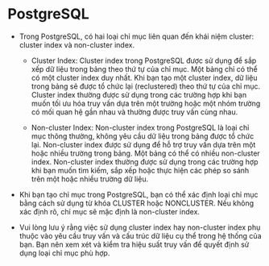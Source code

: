 # PostgreSQL

* Trong PostgreSQL, có hai loại chỉ mục liên quan đến khái niệm cluster: cluster index và non-cluster index.

    - Cluster Index: Cluster index trong PostgreSQL được sử dụng để sắp xếp dữ liệu trong bảng theo thứ tự của chỉ mục. Một bảng chỉ có thể có một cluster index duy nhất. Khi bạn tạo một cluster index, dữ liệu trong bảng sẽ được tổ chức lại (reclustered) theo thứ tự của chỉ mục. Cluster index thường được sử dụng trong các trường hợp khi bạn muốn tối ưu hóa truy vấn dựa trên một trường hoặc một nhóm trường có mối quan hệ gần nhau và thường được truy vấn cùng nhau.

    - Non-cluster Index: Non-cluster index trong PostgreSQL là loại chỉ mục thông thường, không yêu cầu dữ liệu trong bảng được tổ chức lại. Non-cluster index được sử dụng để hỗ trợ truy vấn dựa trên một hoặc nhiều trường trong bảng. Một bảng có thể có nhiều non-cluster index. Non-cluster index thường được sử dụng trong các trường hợp khi bạn muốn tìm kiếm, sắp xếp hoặc thực hiện các phép so sánh trên một hoặc nhiều trường dữ liệu.

*  Khi bạn tạo chỉ mục trong PostgreSQL, bạn có thể xác định loại chỉ mục bằng cách sử dụng từ khóa CLUSTER hoặc NONCLUSTER. Nếu không xác định rõ, chỉ mục sẽ mặc định là non-cluster index.

* Vui lòng lưu ý rằng việc sử dụng cluster index hay non-cluster index phụ thuộc vào yêu cầu truy vấn và cấu trúc dữ liệu cụ thể trong hệ thống của bạn. Bạn nên xem xét và kiểm tra hiệu suất truy vấn để quyết định sử dụng loại chỉ mục phù hợp.